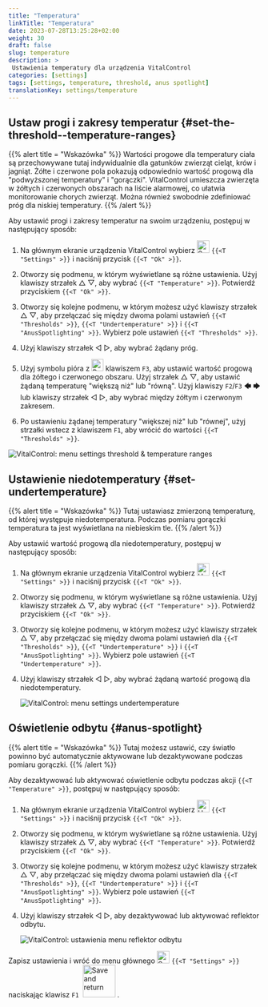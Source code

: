 ```yaml
---
title: "Temperatura"
linkTitle: "Temperatura"
date: 2023-07-28T13:25:28+02:00
weight: 30
draft: false
slug: temperature
description: >
 Ustawienia temperatury dla urządzenia VitalControl
categories: [settings]
tags: [settings, temperature, threshold, anus spotlight]
translationKey: settings/temperature
---
```

## Ustaw progi i zakresy temperatur {#set-the-threshold--temperature-ranges}
{{% alert title = "Wskazówka" %}}
Wartości progowe dla temperatury ciała są przechowywane tutaj indywidualnie dla gatunków zwierząt cieląt, krów i jagniąt. Żółte i czerwone pola pokazują odpowiednio wartość progową dla "podwyższonej temperatury" i "gorączki". VitalControl umieszcza zwierzęta w żółtych i czerwonych obszarach na liście alarmowej, co ułatwia monitorowanie chorych zwierząt. Można również swobodnie zdefiniować próg dla niskiej temperatury.
{{% /alert %}}

Aby ustawić progi i zakresy temperatur na swoim urządzeniu, postępuj w następujący sposób:

1. Na głównym ekranie urządzenia VitalControl wybierz <img src="/icons/gear.svg" width="25" align="bottom" alt="Settings" /> `{{<T "Settings" >}}` i naciśnij przycisk `{{<T "Ok" >}}`.

2. Otworzy się podmenu, w którym wyświetlane są różne ustawienia. Użyj klawiszy strzałek △ ▽, aby wybrać `{{<T "Temperature" >}}`. Potwierdź przyciskiem `{{<T "Ok" >}}`.

3. Otworzy się kolejne podmenu, w którym możesz użyć klawiszy strzałek △ ▽, aby przełączać się między dwoma polami ustawień `{{<T "Thresholds" >}}`, `{{<T "Undertemperature" >}}` i `{{<T "AnusSpotlighting" >}}`. Wybierz pole ustawień `{{<T "Thresholds" >}}`.

4. Użyj klawiszy strzałek ◁ ▷, aby wybrać żądany próg.

5. Użyj symbolu pióra z <img src="/icons/actions/edit.svg" width="24" align="bottom" alt="Bearbeiten" /> klawiszem `F3`, aby ustawić wartość progową dla żółtego i czerwonego obszaru. Użyj strzałek △ ▽, aby ustawić żądaną temperaturę "większą niż" lub "równą". Użyj klawiszy `F2`/`F3` 🡄 🡆 lub klawiszy strzałek ◁ ▷, aby wybrać między żółtym i czerwonym zakresem.

6. Po ustawieniu żądanej temperatury "większej niż" lub "równej", użyj strzałki wstecz z klawiszem `F1`, aby wrócić do wartości `{{<T "Thresholds" >}}`.

![VitalControl: menu settings threshold & temperature ranges](../images/threshold.png "Threshold & Temperature ranges")

## Ustawienie niedotemperatury {#set-undertemperature}
{{% alert title = "Wskazówka" %}}
Tutaj ustawiasz zmierzoną temperaturę, od której występuje niedotemperatura. Podczas pomiaru gorączki temperatura ta jest wyświetlana na niebieskim tle.
{{% /alert %}}

Aby ustawić wartość progową dla niedotemperatury, postępuj w następujący sposób:

1. Na głównym ekranie urządzenia VitalControl wybierz <img src="/icons/gear.svg" width="25" align="bottom" alt="Ustawienia" /> `{{<T "Settings" >}}` i naciśnij przycisk `{{<T "Ok" >}}`.

2. Otworzy się podmenu, w którym wyświetlane są różne ustawienia. Użyj klawiszy strzałek △ ▽, aby wybrać `{{<T "Temperature" >}}`. Potwierdź przyciskiem `{{<T "Ok" >}}`.

3. Otworzy się kolejne podmenu, w którym możesz użyć klawiszy strzałek △ ▽, aby przełączać się między dwoma polami ustawień dla `{{<T "Thresholds" >}}`, `{{<T "Undertemperature" >}}` i `{{<T "AnusSpotlighting" >}}`. Wybierz pole ustawień `{{<T "Undertemperature" >}}`.

4. Użyj klawiszy strzałek ◁ ▷, aby wybrać żądaną wartość progową dla niedotemperatury.

    ![VitalControl: menu settings undertemperature](../images/undertemperature.png "Undertemperature")

## Oświetlenie odbytu {#anus-spotlight}
{{% alert title = "Wskazówka" %}}
Tutaj możesz ustawić, czy światło powinno być automatycznie aktywowane lub dezaktywowane podczas pomiaru gorączki.
{{% /alert %}}

Aby dezaktywować lub aktywować oświetlenie odbytu podczas akcji `{{<T "Temperature" >}}`, postępuj w następujący sposób:

1. Na głównym ekranie urządzenia VitalControl wybierz <img src="/icons/gear.svg" width="25" align="bottom" alt="Ustawienia" /> `{{<T "Settings" >}}` i naciśnij przycisk `{{<T "Ok" >}}`.

2. Otworzy się podmenu, w którym wyświetlane są różne ustawienia. Użyj klawiszy strzałek △ ▽, aby wybrać `{{<T "Temperature" >}}`. Potwierdź przyciskiem `{{<T "Ok" >}}`.

3. Otworzy się kolejne podmenu, w którym możesz użyć klawiszy strzałek △ ▽, aby przełączać się między dwoma polami ustawień dla `{{<T "Thresholds" >}}`, `{{<T "Undertemperature" >}}` i `{{<T "AnusSpotlighting" >}}`. Wybierz pole ustawień `{{<T "AnusSpotlighting" >}}`.

4. Użyj klawiszy strzałek ◁ ▷, aby dezaktywować lub aktywować reflektor odbytu.

    ![VitalControl: ustawienia menu reflektor odbytu](../images/anusspotlight.png "Reflektor odbytu")

Zapisz ustawienia i wróć do menu głównego <img src="/icons/gear.svg" width="25" align="bottom" alt="Settings" /> `{{<T "Settings" >}}` naciskając klawisz `F1` &nbsp;<img src="/icons/footer/save_exit.svg" width="65" align="bottom" alt="Save and return" />&nbsp;.
